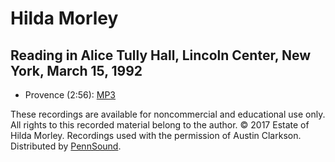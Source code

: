 Hilda Morley
============

Reading in Alice Tully Hall, Lincoln Center, New York, March 15, 1992
---------------------------------------------------------------------

-   Provence (2:56): [MP3](https://media.sas.upenn.edu/pennsound/KWH-Inbox/Morley/Hilda-Morley_Reading-Alice-Tully-Hall_03-15-1992.mp3)

These recordings are available for noncommercial and educational use only. All rights
to this recorded material belong to the author. © 2017 Estate of Hilda Morley. Recordings used
with the permission of Austin Clarkson. Distributed by
[PennSound](http://www.writing.upenn.edu/pennsound/index.html).
